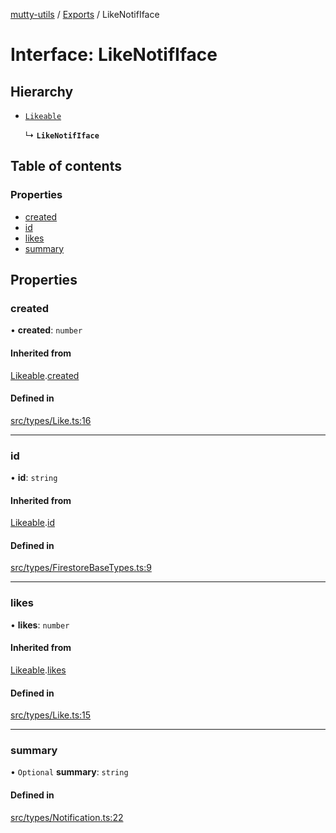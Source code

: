 [mutty-utils](../README.md) / [Exports](../modules.md) / LikeNotifIface

# Interface: LikeNotifIface

## Hierarchy

- [`Likeable`](Likeable.md)

  ↳ **`LikeNotifIface`**

## Table of contents

### Properties

- [created](LikeNotifIface.md#created)
- [id](LikeNotifIface.md#id)
- [likes](LikeNotifIface.md#likes)
- [summary](LikeNotifIface.md#summary)

## Properties

### created

• **created**: `number`

#### Inherited from

[Likeable](Likeable.md).[created](Likeable.md#created)

#### Defined in

[src/types/Like.ts:16](https://github.com/jonlaing/mutty-utils/blob/c9372b5/src/types/Like.ts#L16)

___

### id

• **id**: `string`

#### Inherited from

[Likeable](Likeable.md).[id](Likeable.md#id)

#### Defined in

[src/types/FirestoreBaseTypes.ts:9](https://github.com/jonlaing/mutty-utils/blob/c9372b5/src/types/FirestoreBaseTypes.ts#L9)

___

### likes

• **likes**: `number`

#### Inherited from

[Likeable](Likeable.md).[likes](Likeable.md#likes)

#### Defined in

[src/types/Like.ts:15](https://github.com/jonlaing/mutty-utils/blob/c9372b5/src/types/Like.ts#L15)

___

### summary

• `Optional` **summary**: `string`

#### Defined in

[src/types/Notification.ts:22](https://github.com/jonlaing/mutty-utils/blob/c9372b5/src/types/Notification.ts#L22)
